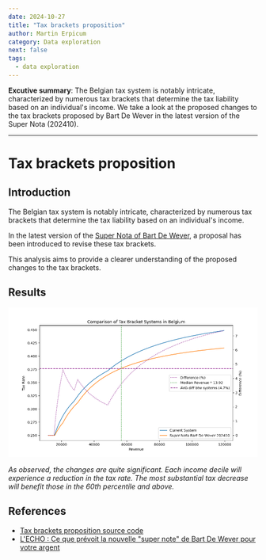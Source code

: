 ```yaml
---
date: 2024-10-27
title: "Tax brackets proposition"
author: Martin Erpicum
category: Data exploration
next: false
tags:
  - data exploration
---
```


**Excutive summary**: The Belgian tax system is notably intricate, characterized by numerous tax brackets that determine the tax liability based on an individual's income. We take a look at the proposed changes to the tax brackets proposed by Bart De Wever in the latest version of the Super Nota (202410).

---

# Tax brackets proposition

## Introduction

The Belgian tax system is notably intricate, characterized by numerous tax brackets that determine the tax liability based on an individual's income.

In the latest version of the [Super Nota of Bart De Wever](https://www.lecho.be/monargent/analyse/impots/ce-que-prevoit-la-nouvelle-super-note-de-bart-de-wever-pour-votre-argent/10569902.html), a proposal has been introduced to revise these tax brackets.

This analysis aims to provide a clearer understanding of the proposed changes to the tax brackets.

## Results

![Tax brackets](https://github.com/tintamarre/tax_brakets_belgium/blob/main/imposition.png?raw=true)

_As observed, the changes are quite significant. Each income decile will experience a reduction in the tax rate. The most substantial tax decrease will benefit those in the 60th percentile and above._

## References

- [Tax brackets proposition source code](https://github.com/tintamarre/tax_brakets_belgium/blob/main/imposition.py)
- [L'ECHO : Ce que prévoit la nouvelle "super note" de Bart De Wever pour votre argent](https://www.lecho.be/monargent/analyse/impots/ce-que-prevoit-la-nouvelle-super-note-de-bart-de-wever-pour-votre-argent/10569902.html)
